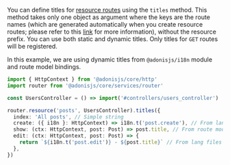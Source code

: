 You can define titles for [resource routes](https://docs.adonisjs.com/guides/controllers#resource-driven-controllers) using the `titles` method. This method takes only one object as argument where the keys are the route names (which are generated automatically when you create resource routes; please refer to this [link](https://docs.adonisjs.com/guides/controllers#naming-resource-routes) for more information), without the resource prefix. You can use both static and dynamic titles. Only titles for `GET` routes will be registered.

In this example, we are using dynamic titles from `@adonisjs/i18n` module and route model bindings.

```typescript
import { HttpContext } from '@adonisjs/core/http'
import router from '@adonisjs/core/services/router'

const UsersController = () => import('#controllers/users_controller')

router.resource('posts', UsersController).titles({
  index: 'All posts', // Simple string
  create: ({ i18n }: HttpContext) => i18n.t('post.create'), // From lang files
  show: (ctx: HttpContext, post: Post) => post.title, // From route model binding
  edit: (ctx: HttpContext, post: Post) => {
    return `${i18n.t('post.edit')} - ${post.title}` // From lang files and route model binding
  },
})
```
